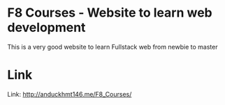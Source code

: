 # F8 Courses - Website to learn web development

This is a very good website to learn Fullstack web from newbie to master

# Link

Link: http://anduckhmt146.me/F8_Courses/
